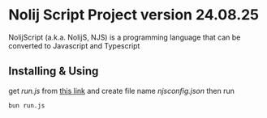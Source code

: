 # Nolij Script Project version 24.08.25
NolijScript (a.k.a. NolijS, NJS) is a programming language that can be converted to Javascript and Typescript

## Installing & Using
get _run.js_ from [this link](https://raw.githubusercontent.com/TaarnN/Nolijs/main/runs/current/run.js) and create file name _njsconfig.json_ then run

```bash
bun run.js
```
